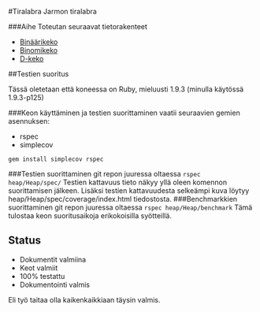#Tiralabra
Jarmon tiralabra

###Aihe
Toteutan seuraavat tietorakenteet
* [Binäärikeko](http://en.wikipedia.org/wiki/Binary_heap)
* [Binomikeko](http://en.wikipedia.org/wiki/Binomial_heap)
* [D-keko](http://en.wikipedia.org/wiki/D-ary_heap)

##Testien suoritus

Tässä oletetaan että koneessa on Ruby, mieluusti 1.9.3 (minulla käytössä 1.9.3-p125)

###Keon käyttäminen ja testien suorittaminen vaatii seuraavien gemien asennuksen:
* rspec
* simplecov

`gem install simplecov rspec`

###Testien suorittaminen 
git repon juuressa oltaessa
`rspec heap/Heap/spec/`
Testien kattavuus tieto näkyy yllä oleen komennon suorittamisen jälkeen.
Lisäksi testien kattavuudesta selkeämpi kuva löytyy heap/Heap/spec/coverage/index.html tiedostosta.
###Benchmarkkien suorittaminen
git repon juuressa oltaessa
`rspec heap/Heap/benchmark`
Tämä tulostaa keon suoritusaikoja erikokoisilla syötteillä.


Status
-------
* Dokumentit valmiina
* Keot valmiit
* 100% testattu
* Dokumentointi valmis

Eli työ taitaa olla kaikenkaikkiaan täysin valmis.